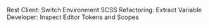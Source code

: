 Rest Client: Switch Environment
SCSS Refactoring: Extract Variable
Developer: Inspect Editor Tokens  and Scopes
